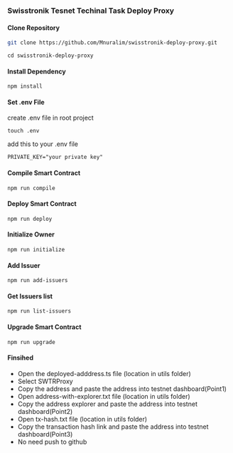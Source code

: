 ### Swisstronik Tesnet Techinal Task Deploy Proxy


#### Clone Repository

```bash
git clone https://github.com/Mnuralim/swisstronik-deploy-proxy.git
```

```
cd swisstronik-deploy-proxy
```

#### Install Dependency

```
npm install
```

#### Set .env File

create .env file in root project

```
touch .env
```

add this to your .env file

```
PRIVATE_KEY="your private key"
```

#### Compile Smart Contract

```
npm run compile
```

#### Deploy Smart Contract

```
npm run deploy
```

#### Initialize Owner

```
npm run initialize
```

#### Add Issuer

```
npm run add-issuers
```

#### Get Issuers list

```
npm run list-issuers
```

#### Upgrade Smart Contract

```
npm run upgrade
```

#### Finsihed

- Open the deployed-adddress.ts file (location in utils folder)
- Select SWTRProxy
- Copy the address and paste the address into testnet dashboard(Point1)
- Open address-with-explorer.txt file (location in utils folder)
- Copy the address explorer and paste the address into testnet dashboard(Point2)
- Open tx-hash.txt file (location in utils folder)
- Copy the transaction hash link and paste the address into testnet dashboard(Point3)
- No need push to github